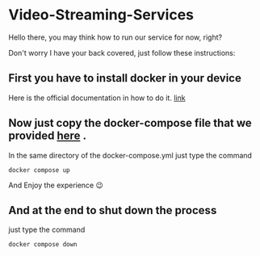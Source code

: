 # Video-Streaming-Services

Hello there, you may think how to run our service for now, right?

Don't worry I have your back covered, just follow these instructions:

## First you have to install docker in your device

Here is the official documentation in how to do it. [link](https://docs.docker.com/engine/install/)

## Now just copy the docker-compose file that we provided [here](docker-compose/docker-compose.yml) .

In the same directory of the docker-compose.yml just type the command 

```shell
docker compose up
```
And Enjoy the experience 😉

## And at the end to shut down the process 

just type the command 

```shell
docker compose down
```